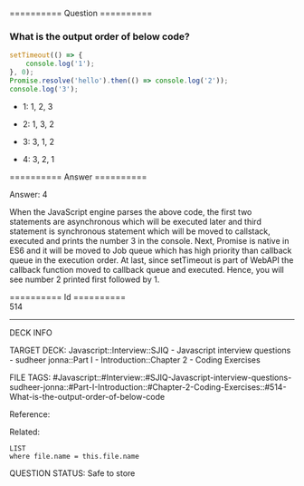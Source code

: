 ========== Question ==========  

### What is the output order of below code?

```javascript
setTimeout(() => {
    console.log('1');
}, 0);
Promise.resolve('hello').then(() => console.log('2'));
console.log('3');
```

-   1: 1, 2, 3

-   2: 1, 3, 2

-   3: 3, 1, 2

-   4: 3, 2, 1  

========== Answer ==========  

Answer: 4

When the JavaScript engine parses the above code, the first two statements are asynchronous which will be executed later and third statement is synchronous statement which will be moved to callstack, executed and prints the number 3 in the console. Next, Promise is native in ES6 and it will be moved to Job queue which has high priority than callback queue in the execution order. At last, since setTimeout is part of WebAPI the callback function moved to callback queue and executed. Hence, you will see number 2 printed first followed by 1.

========== Id ==========  
514

---

DECK INFO

TARGET DECK: Javascript::Interview::SJIQ - Javascript interview questions - sudheer jonna::Part I - Introduction::Chapter 2 - Coding Exercises

FILE TAGS: #Javascript::#Interview::#SJIQ-Javascript-interview-questions-sudheer-jonna::#Part-I-Introduction::#Chapter-2-Coding-Exercises::#514-What-is-the-output-order-of-below-code

Reference:

Related:

```dataview
LIST
where file.name = this.file.name
```

QUESTION STATUS: Safe to store
